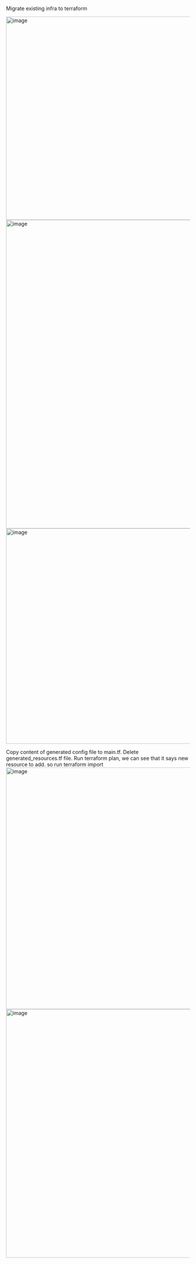 Migrate existing infra to terraform

<img width="556" alt="image" src="https://github.com/SHANMUGAPRIYA30DEVOPS/Terraform-Project/assets/104688378/54a3b2b1-0850-43c2-9b7a-4c191ef481c1">
<img width="844" alt="image" src="https://github.com/SHANMUGAPRIYA30DEVOPS/Terraform-Project/assets/104688378/74d1705e-79aa-4630-80b8-65e0b57727d0">
<img width="589" alt="image" src="https://github.com/SHANMUGAPRIYA30DEVOPS/Terraform-Project/assets/104688378/941c5d2b-4d52-418b-a177-248af0f139bd">

Copy content of generated config file to main.tf.
Delete generated_resources.tf file.
Run terraform plan, we can see that it says new resource to add. so run terraform import
<img width="661" alt="image" src="https://github.com/SHANMUGAPRIYA30DEVOPS/Terraform-Project/assets/104688378/97c8088b-4467-4790-92d4-ac4d95912bb9">
<img width="680" alt="image" src="https://github.com/SHANMUGAPRIYA30DEVOPS/Terraform-Project/assets/104688378/5f7a41c1-c59d-4396-8c64-817c1fffff79">





